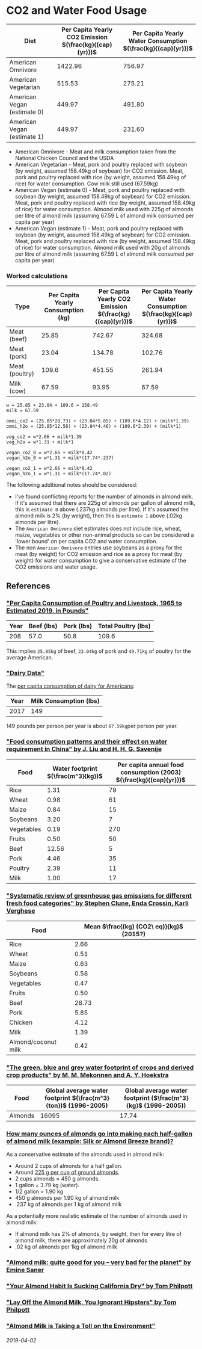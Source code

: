 CO2 and Water Food Usage
===

| Diet | Per Capita Yearly CO2 Emission $(\frac{kg}{(cap)(yr)})$ | Per Capita Yearly Water Consumption $(\frac{kg}{(cap)(yr)})$ |
|---|---|---|
| American Omnivore | 1422.96 | 756.97 |
| American Vegetarian | 515.53 | 275.21 |
| American Vegan (estimate 0) | 449.97 | 491.80 |
| American Vegan (estimate 1) | 449.97 |  231.60 |

* American Omnivore -  Meat and milk consumption taken from the National Chicken Council and the USDA
* American Vegetarian -  Meat, pork and poultry replaced with soybean (by weight, assumed 158.49kg of soybean) for CO2 emission. Meat, pork and poultry replaced with rice (by weight, assumed 158.49kg of rice) for water consumption. Cow milk still used (67.59kg)
* American Vegan (estimate 0) - Meat, pork and poultry replaced with soybean (by weight, assumed 158.49kg of soybean) for CO2 emission. Meat, pork and poultry replaced with rice (by weight, assumed 158.49kg of rice) for water consumption. Almond milk used with 225g of almonds per litre of almond milk (assuming 67.59 L of almond milk consumed per capita per year)
* American Vegan (estimate 1) -  Meat, pork and poultry replaced with soybean (by weight, assumed 158.49kg of soybean) for CO2 emission. Meat, pork and poultry replaced with rice (by weight, assumed 158.49kg of rice) for water consumption. Almond milk used with 20g of almonds per litre of almond milk (assuming 67.59 L of almond milk consumed per capita per year)

### Worked calculations

| Type | Per Capita Yearly Consumption $(kg)$ | Per Capita Yearly CO2 Emission $(\frac{kg}{(cap)(yr)})$ | Per Capita Yearly Water Consumption $(\frac{kg}{(cap)(yr)})$ |
|---|---|---|---|
| Meat (beef) | 25.85 | 742.67 | 324.68 | 
| Meat (pork) | 23.04 | 134.78 | 102.76 |
| Meat (poultry) | 109.6 | 451.55 | 261.94 |
| Milk (cow) | 67.59 | 93.95 | 67.59 |


```
w = 25.85 + 23.04 + 109.6 = 158.49
milk = 67.59

omni_co2 = (25.85*28.73) + (23.04*5.85) + (109.6*4.12) + (milk*1.39)
omni_h2o = (25.85*12.56) + (23.04*4.46) + (109.6*2.39) + (milk*1)

veg_co2 = w*2.66 + milk*1.39
veg_h2o = w*1.31 + milk*1

vegan_co2_0 = w*2.66 + milk*0.42
vegan_h2o_0 = w*1.31 + milk*(17.74*.237)

vegan_co2_1 = w*2.66 + milk*0.42
vegan_h2o_1 = w*1.31 + milk*(17.74*.02)

```

The following additional notes should be considered:

* I've found conflicting reports for the number of almonds in almond milk. If it's assumed that there are 225g of almonds per gallon of almond milk, this is `estimate 0` above (.237kg almonds per litre). If it's assumed the almond milk is 2% (by weight), then this is `estimate 1` above (.02kg almonds per litre).
* The `American Omnivore` diet estimates does not include rice, wheat, maize, vegetables or other non-animal products so can be considered a 'lower bound' on per capita CO2 and water consumption.
* The non `American Omnivore` entries use soybeans as a proxy for the meat (by weight) for CO2 emission and rice as a proxy for meat (by weight) for water consumption to give a conservative estimate of the CO2 emissions and water usage.

References
---

### ["Per Capita Consumption of Poultry and Livestock, 1965 to Estimated 2019, in Pounds"](https://www.nationalchickencouncil.org/about-the-industry/statistics/per-capita-consumption-of-poultry-and-livestock-1965-to-estimated-2012-in-pounds/)

| Year | Beef (lbs) | Pork (lbs) | Total Poultry (lbs) |
|------|------------|------------|---------------------|
| 208  | 57.0 | 50.8 | 109.6 |

This implies `25.85kg` of beef, `23.04kg` of pork and `49.71kg` of poultry for the average American.

### ["Dairy Data"](https://www.ers.usda.gov/data-products/dairy-data/)

The [per capita consumption of dairy for Americans](https://www.ers.usda.gov/webdocs/DataFiles/48685/pcconsp_1_.xlsx?v=2065.5):

| Year | Milk Consumption (lbs) |
|---|---|
| 2017 | 149 |

149 pounds per person per year is about `67.59kg`per person per year.

### ["Food consumption patterns and their effect on water requirement in China" by  J. Liu and H. H. G. Savenije](https://www.hydrol-earth-syst-sci.net/12/887/2008/hess-12-887-2008.pdf)

| Food | Water footprint $(\frac{m^3}{kg})$ | Per capita annual food consumption (2003) $(\frac{kg}{(cap)(yr)})$ |
|---|---|---|
| Rice | 1.31 | 79 |
| Wheat | 0.98 | 61 |
| Maize | 0.84 | 15 |
| Soybeans | 3.20 | 7 |
| Vegetables | 0.19 | 270 |
| Fruits | 0.50 | 50 |
| Beef | 12.56 | 5 |
| Pork | 4.46 | 35 |
| Poultry | 2.39 | 11 |
| Milk | 1.00 | 17 |

### ["Systematic review of greenhouse gas emissions for different fresh food categories" by Stephen Clune, Enda Crossin, Karli Verghese](https://sci-hub.tw/https://doi.org/10.1016/j.jclepro.2016.04.082)

| Food | Mean $\frac{(kg) (CO2\ eq)}{kg}$ (2015?) |
|---|---|
| Rice | 2.66 |
| Wheat | 0.51 |
| Maize | 0.63 |
| Soybeans | 0.58 |
| Vegetables | 0.47 |
| Fruits | 0.50 |
| Beef | 28.73 |
| Pork | 5.85 |
| Chicken | 4.12 |
| Milk | 1.39 |
| Almond/coconut milk | 0.42 |

### ["The green, blue and grey water footprint of crops and derived crop products" by M. M. Mekonnen and A. Y. Hoekstra](https://waterfootprint.org/media/downloads/Mekonnen-Hoekstra-2011-WaterFootprintCrops.pdf)

| Food | Global average water footprint $(\frac{m^3}{ton})$ (1996-2005) | Global average water footprint ($\frac{m^3}{kg}$ (1996-2005)) |
|---|---|---|
| Almonds | 16095 | 17.74 |

### [How many ounces of almonds go into making each half-gallon of almond milk (example: Silk or Almond Breeze brand)?](https://www.quora.com/How-many-ounces-of-almonds-go-into-making-each-half-gallon-of-almond-milk-example-Silk-or-Almond-Breeze-brand)

As a conservative estimate of the almonds used in almond milk:

* Around 2 cups of almonds for a half gallon.
* Around [225 g per cup of ground almonds](http://www.veg-world.com/articles/cups.htm).
* 2 cups almonds = 450 g almonds.
* 1 gallon = 3.79 kg (water).
* 1/2 gallon = 1.90 kg
* 450 g almonds per 1.90 kg of almond milk
* .237 kg of almonds per 1 kg of almond milk

As a potentially more realistic estimate of the number of almonds used in almond milk:

* If almond milk has 2% of almonds, by weight, then for every litre of almond milk, there are approximately 20g of almonds
* .02 kg of almonds per 1kg of almond milk



### ["Almond milk: quite good for you – very bad for the planet" by Emine Saner](https://www.theguardian.com/lifeandstyle/shortcuts/2015/oct/21/almond-milk-quite-good-for-you-very-bad-for-the-planet)

### ["Your Almond Habit Is Sucking California Dry" by Tom Philpott](https://www.motherjones.com/food/2014/07/your-almond-habit-sucking-califoirnia-dry/)

### ["Lay Off the Almond Milk, You Ignorant Hipsters" by Tom Philpott](https://www.motherjones.com/food/2014/07/lay-off-almond-milk-ignorant-hipsters/)

### ["Almond Milk is Taking a Toll on the Environment"](https://sustainability.ucsf.edu/1.713)

###### 2019-04-02
